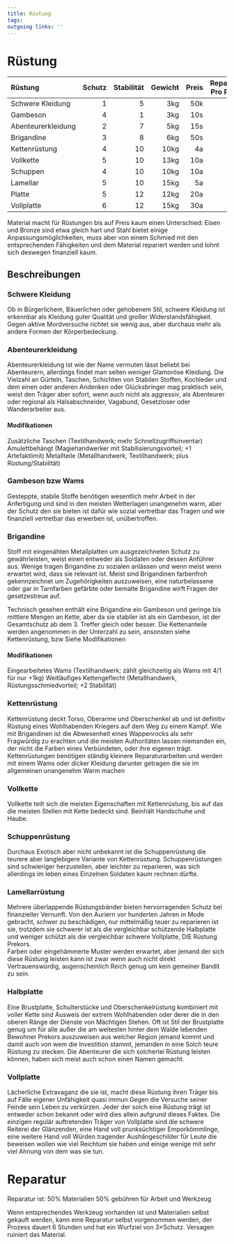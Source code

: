 ```yaml
---
title: Rüstung  
tags:   
outgoing links: ''  
---
```

# Rüstung

| Rüstung            | Schutz | Stabilität | Gewicht  | Preis| Reparatur Pro Punkt |
| :---               |-------:|-----------:|---------:|-----:|--------------------:|
| Schwere Kleidung   |      1 |          5 |      3kg |  50k | 20k |
| Gambeson           |      4 |          1 |      3kg |  10s |  2s | 
| Abenteurerkleidung |      2 |          7 |      5kg |  15s |  1s |
| Brigandine         |      3 |          8 |      6kg |  50s | 10s | 
| Kettenrüstung      |      4 |         10 |     10kg |   4a | 20s | 
| Vollkette          |      5 |         10 |     13kg |  10a | 50s |
| Schuppen           |      4 |         10 |     10kg |  10a | 10s |
| Lamellar           |      5 |         10 |     15kg |   5a | 30s |
| Platte             |      5 |         12 |     12kg |  20a |  2a | 
| Vollplatte         |      6 |         12 |     15kg |  30a |  4a |

Material macht für Rüstungen bis auf Preis kaum einen Unterschied: Eisen und Bronze sind etwa gleich hart und Stahl bietet einige Anpassungsmöglichkeiten, muss aber von einem Schmied mit den entsprechenden Fähigkeiten und dem Material repariert werden und lohnt sich deswegen finanziell kaum.

## Beschreibungen
### Schwere Kleidung
Ob in Bürgerlichem, Bäuerlichen oder gehobenem Stil, schwere Kleidung ist erkennbar als Kleidung guter Qualität und großer Widerstandsfähigkeit. Gegen aktive Mordversuche richtet sie wenig aus, aber durchaus mehr als andere Formen der Körperbedeckung.

### Abenteurerkleidung
Abenteurerkleidung ist wie der Name vermuten lässt beliebt bei Abenteurern, allerdings findet man selten weniger Glamoröse Kleidung. Die Vielzahl an Gürteln, Taschen, Schichten von Stabilen Stoffen, Kochleder und dem einen oder anderen Andenken oder Glücksbringer mag praktisch sein, weist den Träger aber sofort, wenn auch nicht als aggressiv, als Abenteurer oder regional als Halsabschneider, Vagabund, Gesetzloser oder Wanderarbeiter aus.

#### Modifikationen
Zusätzliche Taschen (Textilhandwerk; mehr Schnellzugriffsinventar)
Amulettbehängt (Magiehandwerker mit Stabilisierungsvorteil; +1 Artefaktlimit)
Metallteile (Metallhandwerk, Textilhandwerk; plus Rüstung/Stabilität)

### Gambeson bzw Wams
Gesteppte, stabile Stoffe benötigen wesentlich mehr Arbeit in der Anfertigung und sind in den meisten Wetterlagen unangenehm warm, aber der Schutz den sie bieten ist dafür wie sozial vertretbar das Tragen und wie finanziell vertretbar das erwerben ist, unübertroffen.

### Brigandine 
Stoff mit eingenähten Metallplatten um ausgezeichneten Schutz zu gewährleisten, weist einen entweder als Soldaten oder dessen Anführer aus. Wenige tragen Brigandine zu sozialen anlässen und wenn meist wenn erwartet wird, dass sie relevant ist. Meist sind Brigandinen farbenfroh gekennzeichnet um Zugehörigkeiten auszuweisen, eine naturbelassene oder gar in Tarnfarben gefärbte oder bemalte Brigandine wirft Fragen der gesetzestreue auf. 

Technisch gesehen enthält eine Brigandine ein Gambeson und geringe bis mittlere Mengen an Kette, aber da sie stabiler ist als ein Gambeson, ist der Gesamtschutz ab dem 3. Treffer gleich oder besser. Die Kettenanteile werden angenommen in der Unterzahl zu sein, ansonsten siehe Kettenrüstung, bzw Siehe Modifikationen

#### Modifikationen
Eingearbeitetes Wams (Textilhandwerk; zählt gleichzeitig als Wams mit 4/1 für nur +1kg)
Weitläufiges Kettengeflecht (Metallhandwerk, Rüstungsschmiedvorteil; +2 Stabilität)

### Kettenrüstung
Kettenrüstung deckt Torso, Oberarme und Oberschenkel ab und ist definitiv Rüstung eines Wohlhabenden Kriegers auf dem Weg zu einem Kampf.
Wie mit Brigandinen ist die Abwesenheit eines Wappenrocks als sehr Fragwürdig zu erachten und die meisten Authoritäten lassen niemanden ein, der nicht die Farben eines Verbündeten, oder ihre eigenen trägt. Kettenrüstungen benötigen ständig kleinere Reparaturarbeiten und werden mit einem Wams oder dicker Kleidung darunter getragen die sie im allgemeinen unangenehm Warm machen

### Vollkette
Vollkette teilt sich die meisten Eigenschaften mit Kettenrüstung, bis auf das die meisten Stellen mit Kette bedeckt sind. Beinhält Handschuhe und Haube.

### Schuppenrüstung
Durchaus Exotisch aber nicht unbekannt ist die Schuppenrüstung die teurere aber langlebigere Variante von Kettenrüstung. Schuppenrüstungen sind schwieriger herzustellen, aber leichter zu reparieren, was sich allerdings im leben eines Einzelnen Soldaten kaum rechnen dürfte. 

### Lamellarrüstung
Mehrere überlappende Rüstungsbänder bieten hervorragenden Schutz bei finanzieller Vernunft. Von den Auriern vor hunderten Jahren in Mode gebracht, schwer zu beschädigen, nur mittelmäßig teuer zu reparieren ist sie, trotzdem sie schwerer ist als die vergleichbar schützende Halbplatte und weniger schützt als die vergleichbar schwere Vollplatte, DIE Rüstung Prekors.  
Farben oder eingehämmerte Muster werden erwartet, aber jemand der sich diese Rüstung leisten kann ist zwar wenn auch nicht direkt Vertrauenswürdig, augenscheinlich Reich genug um kein gemeiner Bandit zu sein.

### Halbplatte
Eine Brustplatte, Schulterstücke und Oberschenkelrüstung kombiniert mit voller Kette sind Ausweis der extrem Wohlhabenden oder derer die in den oberen Ränge der Dienste von Mächtigen Stehen. Oft ist Stil der Brustplatte genug um für alle außer die am weitesten hinter dem Walde lebenden Bewohner Prekors auszuweisen aus welcher Region jemand kommt und damit auch von wem die Investition stammt, jemanden in eine Solch teure Rüstung zu stecken. Die Abenteurer die sich solcherlei Rüstung leisten können, haben sich meist auch schon einen Namen gemacht.

### Vollplatte
Lächerliche Extravaganz die sie ist, macht diese Rüstung ihren Träger bis auf Fälle eigener Unfähigkeit quasi immun Gegen die Versuche seiner Feinde sein Leben zu verkürzen. Jeder der solch eine Rüstung trägt ist entweder schon bekannt oder wird dies allein aufgrund dieses Faktes. Die einzigen regulär auftretenden Träger von Vollplatte sind die schwere Reiterei der Glänzenden, eine Hand voll prunksüchtiger Emporkömmlinge, eine weitere Hand voll Würden tragender Aushängeschilder für Leute die beweisen wollen wie viel Reichtum sie haben und einige wenige mit sehr viel Ahnung von dem was sie tun.


# Reparatur
Reparatur ist: 
50% Materialien
50% gebühren für Arbeit und Werkzeug   

Wenn entsprechendes Werkzeug vorhanden ist und Materialien selbst gekauft werden, kann eine Reparatur selbst vorgenommen werden,
der Prozess dauert 6 Stunden und hat ein Wurfziel von 3&times;Schutz. Versagen ruiniert das Material.

